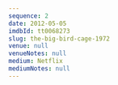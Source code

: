 ```yaml
---
sequence: 2
date: 2012-05-05
imdbId: tt0068273
slug: the-big-bird-cage-1972
venue: null
venueNotes: null
medium: Netflix
mediumNotes: null
---
```


